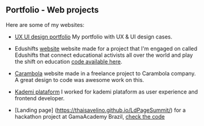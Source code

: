 ## Portfolio - Web projects

Here are some of my websites:

* [UX UI design portfolio](https://thaisavelino.github.io/ux-ui-portfolio/) My portfolio with UX & UI design cases.

* Edushifts [website](https://edushifts.world/) website made for a project that I'm engaged on called Edushifts that connect educational activists all over the world and play the shift on education [code available here](https://github.com/edushifts/Edushifts-website).

* [Carambola](https://carambola.com.vc/) website made in a freelance project to Carambola company. A great design to code was awesome work on this.

* [Kademi plataform](http://www.kademi.com.br) I worked for kademi plataform as user experience and frontend developer.


* [Landing page] (https://thaisavelino.github.io/LdPageSummit/) for a hackathon project at GamaAcademy Brazil, [check the code](https://github.com/thaisavelino/LdPageSummit)

